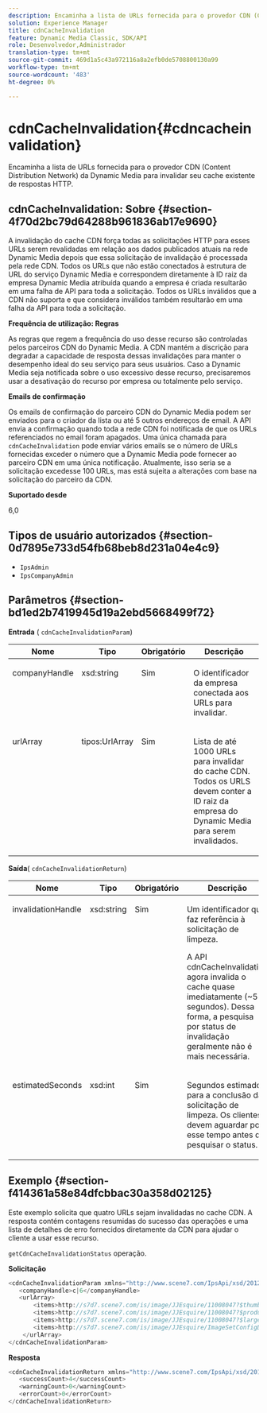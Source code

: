 ```yaml
---
description: Encaminha a lista de URLs fornecida para o provedor CDN (Content Distribution Network) da Dynamic Media para invalidar seu cache existente de respostas HTTP.
solution: Experience Manager
title: cdnCacheInvalidation
feature: Dynamic Media Classic, SDK/API
role: Desenvolvedor,Administrador
translation-type: tm+mt
source-git-commit: 469d1a5c43a972116a8a2efb0de5708800130a99
workflow-type: tm+mt
source-wordcount: '483'
ht-degree: 0%

---
```



# cdnCacheInvalidation{#cdncacheinvalidation}

Encaminha a lista de URLs fornecida para o provedor CDN (Content Distribution Network) da Dynamic Media para invalidar seu cache existente de respostas HTTP.

## cdnCacheInvalidation: Sobre {#section-4f70d2bc79d64288b961836ab17e9690}

A invalidação do cache CDN força todas as solicitações HTTP para esses URLs serem revalidadas em relação aos dados publicados atuais na rede Dynamic Media depois que essa solicitação de invalidação é processada pela rede CDN. Todos os URLs que não estão conectados à estrutura de URL do serviço Dynamic Media e correspondem diretamente à ID raiz da empresa Dynamic Media atribuída quando a empresa é criada resultarão em uma falha de API para toda a solicitação. Todos os URLs inválidos que a CDN não suporta e que considera inválidos também resultarão em uma falha da API para toda a solicitação.

**Frequência de utilização: Regras**

As regras que regem a frequência do uso desse recurso são controladas pelos parceiros CDN do Dynamic Media. A CDN mantém a discrição para degradar a capacidade de resposta dessas invalidações para manter o desempenho ideal do seu serviço para seus usuários. Caso a Dynamic Media seja notificada sobre o uso excessivo desse recurso, precisaremos usar a desativação do recurso por empresa ou totalmente pelo serviço.

**Emails de confirmação**

Os emails de confirmação do parceiro CDN do Dynamic Media podem ser enviados para o criador da lista ou até 5 outros endereços de email. A API envia a confirmação quando toda a rede CDN foi notificada de que os URLs referenciados no email foram apagados. Uma única chamada para `cdnCacheInvalidation` pode enviar vários emails se o número de URLs fornecidas exceder o número que a Dynamic Media pode fornecer ao parceiro CDN em uma única notificação. Atualmente, isso seria se a solicitação excedesse 100 URLs, mas está sujeita a alterações com base na solicitação do parceiro da CDN.

**Suportado desde**

6,0

## Tipos de usuário autorizados {#section-0d7895e733d54fb68beb8d231a04e4c9}

* `IpsAdmin`
* `IpsCompanyAdmin`

## Parâmetros {#section-bd1ed2b7419945d19a2ebd5668499f72}

**Entrada** (  `cdnCacheInvalidationParam`)

<table id="table_EDD1875264C846BE951869D528A90D73"> 
 <thead> 
  <tr> 
   <th class="entry"> <b> Nome</b> </th> 
   <th class="entry"> <b> Tipo</b> </th> 
   <th class="entry"> <b> Obrigatório</b> </th> 
   <th class="entry"> <b> Descrição</b> </th> 
  </tr> 
 </thead>
 <tbody> 
  <tr valign="top"> 
   <td> <p> <span class="codeph"> <span class="varname"> companyHandle</span> </span> </p> </td> 
   <td> <p> <span class="codeph"> xsd:string</span> </p> </td> 
   <td> <p> Sim </p> </td> 
   <td> <p> O identificador da empresa conectada aos URLs para invalidar. </p> </td> 
  </tr> 
  <tr valign="top"> 
   <td> <p> <span class="codeph"> <span class="varname"> urlArray</span> </span> </p> </td> 
   <td> <p> <span class="codeph"> tipos:UrlArray</span> </p> </td> 
   <td> <p> Sim </p> </td> 
   <td> <p> Lista de até 1000 URLs para invalidar do cache CDN. Todos os URLS devem conter a ID raiz da empresa do Dynamic Media para serem invalidados. </p> </td> 
  </tr> 
 </tbody> 
</table>

**Saída**(  `cdnCacheInvalidationReturn`)

<table id="table_1D947C1BF8864820AD7BA0CDC0F076F9"> 
 <thead> 
  <tr> 
   <th class="entry"> <b> Nome</b> </th> 
   <th class="entry"> <b> Tipo</b> </th> 
   <th class="entry"> <b> Obrigatório</b> </th> 
   <th class="entry"> <b> Descrição</b> </th> 
  </tr> 
 </thead>
 <tbody> 
  <tr valign="top"> 
   <td colname="col1"> <p><span class="codeph"><span class="varname"> invalidationHandle</span></span> </p> </td> 
   <td colname="col2"> <p><span class="codeph"> xsd:string</span> </p> </td> 
   <td colname="col3"> <p>Sim </p> </td> 
   <td colname="col4"> <p>Um identificador que faz referência à solicitação de limpeza. </p> <p>A API <span class="codeph"> cdnCacheInvalidation</span> agora invalida o cache quase imediatamente (~5 segundos). Dessa forma, a pesquisa por status de invalidação geralmente não é mais necessária. </p> 
    <!--<p>The next three paragraphs were added as per CQDOC-13840 With the migration from Akamai v2 API's to fast purge, purging time is now approximately 5 seconds. You are no longer required to poll on the purge URL to find out the status of the purge request.</p>--> 
    <!--<p>The cache invalidation handle used to contained the company ID, the user account type used (small or large), and the purge url. With the release of 2019R1, <codeph>invalidationHandle</codeph> now contains just the company ID and the purge ID. </p>--> 
    <!--<p>Prior to 2019R1, two different Akamai users were being used for each geography (for example, <codeph>cdninvalidatesmallemea</codeph> and <codeph>cdninvalidatelargeemea</codeph>) to invalidate requests, depending on the number of URLs in each request. This functionality was done so that a small request was not blocked because of a large request. Now, with fast purge in 2019R1, the purge is nearly instantaneous, two users are no longer needed, and only one account is used. </p>--> </td> 
  </tr> 
  <tr valign="top"> 
   <td colname="col1"> <p><span class="codeph"><span class="varname"> estimatedSeconds</span></span> </p> </td> 
   <td colname="col2"> <p><span class="codeph"> xsd:int</span> </p> </td> 
   <td colname="col3"> <p>Sim </p> </td> 
   <td colname="col4"> <p>Segundos estimados para a conclusão da solicitação de limpeza. Os clientes devem aguardar por esse tempo antes de pesquisar o status. </p> </td> 
  </tr> 
 </tbody> 
</table>

## Exemplo {#section-f414361a58e84dfcbbac30a358d02125}

Este exemplo solicita que quatro URLs sejam invalidadas no cache CDN. A resposta contém contagens resumidas do sucesso das operações e uma lista de detalhes de erro fornecidos diretamente da CDN para ajudar o cliente a usar esse recurso.

`getCdnCacheInvalidationStatus` operação.

**Solicitação**

```java
<cdnCacheInvalidationParam xmlns="http://www.scene7.com/IpsApi/xsd/2012-02-14">
   <companyHandle>c|6</companyHandle>
   <urlArray>
       <items>http://s7d7.scene7.com/is/image/JJEsquire/11008047?$thumbnail$</items>
       <items>http://s7d7.scene7.com/is/image/JJEsquire/11008047?$product$</items>
       <items>http://s7d7.scene7.com/is/image/JJEsquire/11008047?$large$</items>
       <items>http://s7d7.scene7.com/is/image/JJEsquire/ImageSetConfigDefaults?req=userdata</items>
    </urlArray>
</cdnCacheInvalidationParam>
```

**Resposta**

```java
<cdnCacheInvalidationReturn xmlns="http://www.scene7.com/IpsApi/xsd/2012-02-14">
   <successCount>4</successCount>
   <warningCount>0</warningCount>
   <errorCount>0</errorCount>
</cdnCacheInvalidationReturn>
```

